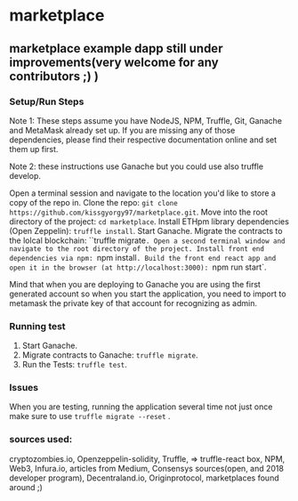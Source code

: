 # marketplace
## marketplace example dapp still under improvements(very welcome for any contributors ;) )

### Setup/Run Steps
Note 1: These steps assume you have NodeJS, NPM, Truffle, Git, Ganache and MetaMask already set up. If you are missing any of those dependencies, please find their respective documentation online and set them up first.

Note 2: these instructions use Ganache but you could use also truffle develop.

Open a terminal session and navigate to the location you'd like to store a copy of the repo in.
Clone the repo: `git clone https://github.com/kissgyorgy97/marketplace.git`.
Move into the root directory of the project: `cd marketplace`.
Install ETHpm library dependencies (Open Zeppelin): `truffle install`.
Start Ganache.
Migrate the contracts to the lolcal blockchain: ``truffle migrate`.
Open a second terminal window and navigate to the root directory of the project.
Install front end dependencies via npm: `npm install`.
Build the front end react app and open it in the browser (at http://localhost:3000): `npm run start`.

Mind that when you are deploying to Ganache you are using the first generated account so when you start the application, you need to import to metamask the private key of that account for recognizing as admin.

### Running test

1. Start Ganache.
2. Migrate contracts to Ganache: `truffle migrate`.
3. Run the Tests: `truffle test`.

### Issues

When you are testing, running the application several time not just once make sure to use `truffle migrate --reset` .


### sources used:
cryptozombies.io, Openzeppelin-solidity, Truffle, => truffle-react box, NPM, Web3, Infura.io, articles from Medium, 
Consensys sources(open, and 2018 developer program), Decentraland.io, Originprotocol, marketplaces found around ;)
